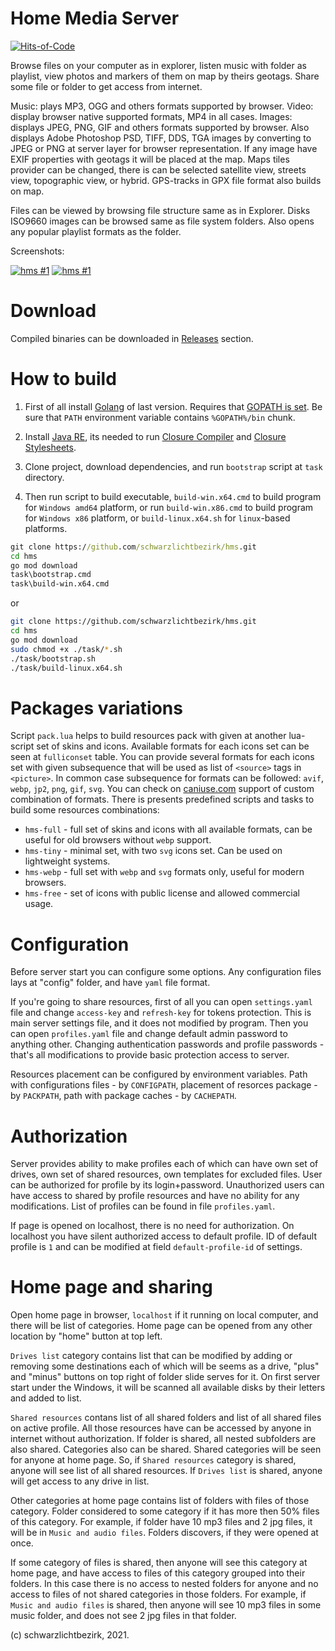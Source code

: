 
# Home Media Server

[![Hits-of-Code](https://hitsofcode.com/github/schwarzlichtbezirk/hms?branch=master)](https://hitsofcode.com/github/schwarzlichtbezirk/hms/view?branch=master)

Browse files on your computer as in explorer, listen music with folder as playlist, view photos and markers of them on map by theirs geotags. Share some file or folder to get access from internet.

Music: plays MP3, OGG and others formats supported by browser. Video: display browser native supported formats, MP4 in all cases. Images: displays JPEG, PNG, GIF and others formats supported by browser. Also displays Adobe Photoshop PSD, TIFF, DDS, TGA images by converting to JPEG or PNG at server layer for browser representation. If any image have EXIF properties with geotags it will be placed at the map. Maps tiles provider can be changed, there is can be selected satellite view, streets view, topographic view, or hybrid. GPS-tracks in GPX file format also builds on map.

Files can be viewed by browsing file structure same as in Explorer. Disks ISO9660 images can be browsed same as file system folders. Also opens any popular playlist formats as the folder.

Screenshots:

[![hms #1](http://images.sevstar.net/images/86980114770981357724_thumb.png)](http://images.sevstar.net/images/86980114770981357724.jpg)
[![hms #1](http://images.sevstar.net/images/08282078015756047629_thumb.png)](http://images.sevstar.net/images/08282078015756047629.jpg)

# Download

Compiled binaries can be downloaded in [Releases](https://github.com/schwarzlichtbezirk/hms/releases) section.

# How to build

1. First of all install [Golang](https://go.dev/dl/) of last version. Requires that [GOPATH is set](https://golang.org/doc/code.html#GOPATH). Be sure that `PATH` environment variable contains `%GOPATH%/bin` chunk.

2. Install [Java RE](https://www.java.com/en/download/manual.jsp), its needed to run [Closure Compiler](https://developers.google.com/closure/compiler) and [Closure Stylesheets](https://github.com/google/closure-stylesheets/releases).

3. Clone project, download dependencies, and run `bootstrap` script at `task` directory.

4. Then run script to build executable, `build-win.x64.cmd` to build program for `Windows amd64` platform, or run `build-win.x86.cmd` to build program for `Windows x86` platform, or `build-linux.x64.sh` for `linux`-based platforms.

```cmd
git clone https://github.com/schwarzlichtbezirk/hms.git
cd hms
go mod download
task\bootstrap.cmd
task\build-win.x64.cmd
```

or

```sh
git clone https://github.com/schwarzlichtbezirk/hms.git
cd hms
go mod download
sudo chmod +x ./task/*.sh
./task/bootstrap.sh
./task/build-linux.x64.sh
```

# Packages variations

Script `pack.lua` helps to build resources pack with given at another lua-script set of skins and icons. Available formats for each icons set can be seen at `fulliconset` table. You can provide several formats for each icons set with given subsequence that will be used as list of `<source>` tags in `<picture>`. In common case subsequence for formats can be followed: `avif`, `webp`, `jp2`, `png`, `gif`, `svg`. You can check on [caniuse.com](https://caniuse.com/) support of custom combination of formats. There is presents predefined scripts and tasks to build some resources combinations:

* `hms-full` - full set of skins and icons with all available formats, can be useful for old browsers without `webp` support.
* `hms-tiny` - minimal set, with two `svg` icons set. Can be used on lightweight systems.
* `hms-webp` - full set with `webp` and `svg` formats only, useful for modern browsers.
* `hms-free` - set of icons with public license and allowed commercial usage.

# Configuration

Before server start you can configure some options. Any configuration files lays at "config" folder, and have `yaml` file format.

If you're going to share resources, first of all you can open `settings.yaml` file and change `access-key` and `refresh-key` for tokens protection. This is main server settings file, and it does not modified by program. Then you can open `profiles.yaml` file and change default admin password to anything other. Changing authentication passwords and profile passwords - that's all modifications to provide basic protection access to server.

Resources placement can be configured by environment variables. Path with configurations files - by `CONFIGPATH`, placement of resorces package - by `PACKPATH`, path with package caches - by `CACHEPATH`.

# Authorization

Server provides ability to make profiles each of which can have own set of drives, own set of shared resources, own templates for excluded files. User can be authorized for profile by its login+password. Unauthorized users can have access to shared by profile resources and have no ability for any modifications. List of profiles can be found in file `profiles.yaml`.

If page is opened on localhost, there is no need for authorization. On localhost you have silent authorized access to default profile. ID of default profile is `1` and can be modified at field `default-profile-id` of settings.

# Home page and sharing

Open home page in browser, `localhost` if it running on local computer, and there will be list of categories. Home page can be opened from any other location by "home" button at top left.

`Drives list` category contains list that can be modified by adding or removing some destinations each of which will be seems as a drive, "plus" and "minus" buttons on top right of folder slide serves for it. On first server start under the Windows, it will be scanned all available disks by their letters and added to list.

`Shared resources` contans list of all shared folders and list of all shared files on active profile. All those resources have can be accessed by anyone in internet without authorization. If folder is shared, all nested subfolders are also shared. Categories also can be shared. Shared categories will be seen for anyone at home page. So, if `Shared resources` category is shared, anyone will see list of all shared resources. If `Drives list` is shared, anyone will get access to any drive in list.

Other categories at home page contains list of folders with files of those category. Folder considered to some category if it has more then 50% files of this category. For example, if folder have 10 mp3 files and 2 jpg files, it will be in `Music and audio files`. Folders discovers, if they were opened at once.

If some category of files is shared, then anyone will see this category at home page, and have access to files of this category grouped into their folders. In this case there is no access to nested folders for anyone and no access to files of not shared categories in those folders. For example, if `Music and audio files` is shared, then anyone will see 10 mp3 files in some music folder, and does not see 2 jpg files in that folder.

(c) schwarzlichtbezirk, 2021.
